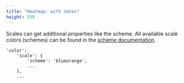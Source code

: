 ```yaml
---
title: "Heatmap: with dates"
height: 550
---
```


Scales can get additional properties like the scheme. All available scale colors (schemes) can be found in the [scheme documentation](https://vega.github.io/vega/docs/schemes/#scheme-properties).  

```json5
'color': 
    'scale': {
        'scheme': 'blueorange',
        ...
    },
    ...
```
